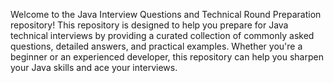 Welcome to the Java Interview Questions and Technical Round Preparation repository! This repository is designed to help you prepare for Java technical interviews by providing a curated collection of commonly asked questions, detailed answers, and practical examples. Whether you're a beginner or an experienced developer, this repository can help you sharpen your Java skills and ace your interviews.
